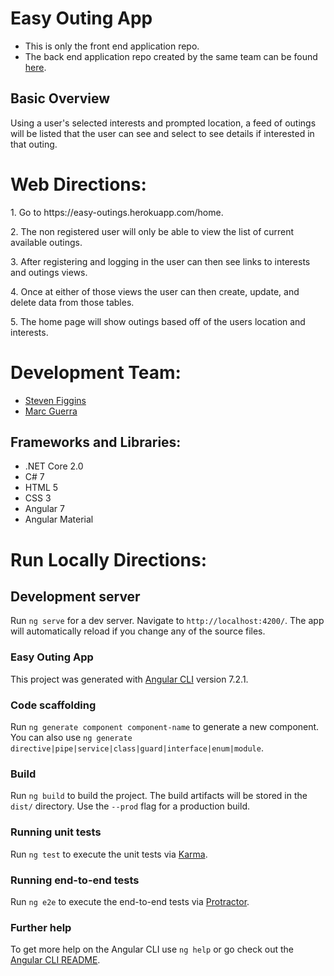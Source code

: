 # Easy Outing App
* This is only the front end application repo.
* The back end application repo created by the same team can be found <a href="https://github.com/stevenpfiggins/EasyOutingAPI">here</a>.
## Basic Overview
Using a user's selected interests and prompted location, a feed of outings will be listed that the user can see and select to see details if interested in that outing.

# Web Directions:
<p>1. Go to  https://easy-outings.herokuapp.com/home.</p>
<p>2. The non registered user will only be able to view the list of current available outings.</p> 
<p>3. After registering and logging in the user can then see links to interests and outings views.</p>
<p>4. Once at either of those views the user can then create, update, and delete data from those tables.</p>
<p>5. The home page will show outings based off of the users location and interests.</p> 

# Development Team:
* <a href="https://github.com/stevenpfiggins">Steven Figgins</a>
* <a href="https://github.com/marcguerra91">Marc Guerra</a>

## Frameworks and Libraries:
* .NET Core 2.0
* C# 7
* HTML 5
* CSS 3
* Angular 7
* Angular Material

# Run Locally Directions:

## Development server

Run `ng serve` for a dev server. Navigate to `http://localhost:4200/`. The app will automatically reload if you change any of the source files.

### Easy Outing App
This project was generated with [Angular CLI](https://github.com/angular/angular-cli) version 7.2.1.

### Code scaffolding

Run `ng generate component component-name` to generate a new component. You can also use `ng generate directive|pipe|service|class|guard|interface|enum|module`.

### Build

Run `ng build` to build the project. The build artifacts will be stored in the `dist/` directory. Use the `--prod` flag for a production build.

### Running unit tests

Run `ng test` to execute the unit tests via [Karma](https://karma-runner.github.io).

### Running end-to-end tests

Run `ng e2e` to execute the end-to-end tests via [Protractor](http://www.protractortest.org/).

### Further help

To get more help on the Angular CLI use `ng help` or go check out the [Angular CLI README](https://github.com/angular/angular-cli/blob/master/README.md).
